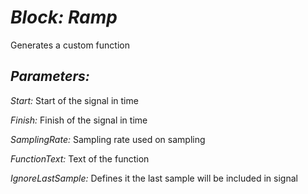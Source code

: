 # *Block: Ramp*

Generates a custom function

## *Parameters:*

*Start:* Start of the signal in time

*Finish:* Finish of the signal in time

*SamplingRate:* Sampling rate used on sampling

*FunctionText:* Text of the function

*IgnoreLastSample:* Defines it the last sample will be included in signal



